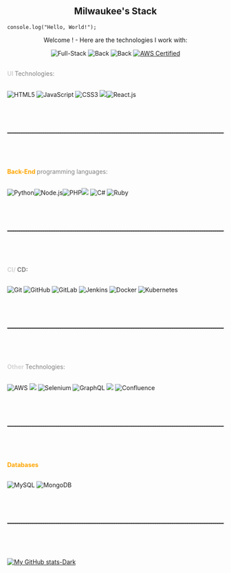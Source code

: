 <p align="center">
<h2 align="center">Milwaukee's Stack</h2>

```
console.log("Hello, World!");

```

 <p align="center">Welcome ! - Here are the technologies I work with:</p>

</p>
  <p align="center">
    <a target="_blank">
      <img alt="Full-Stack" src="https://img.shields.io/badge/Full--Stack-Yes-green" title="I work with both back-end and front-end technologies" />
    </a>
    <a target="_blank">
      <img alt="Back" src="https://img.shields.io/badge/Back--End-70%25-blue" title="Percentage of my Back-end kind of projects" />
    </a>
    <a target="_blank">
      <img alt="Back" src="https://img.shields.io/badge/Front--End-30%25-orange" title="Percentage of my Front-end kind of projects" />
    </a>
    <a href="https://aws.amazon.com/certification/" target="_blank">
  <img alt="AWS Certified" src="https://img.shields.io/badge/AWS%20Certified-Yes-red?logo=amazon-aws" title="AWS Cloud Practitioner Certified" />
</a>

  </p>



<p>

<div style="color: gray; margin-bottom: 30px; margin-top: 30px;">
   <strong style="color: lightgray;" >
      UI
   </strong> Technologies:

   </div>


   <a >
      <img src="https://img.icons8.com/color/60/000000/html-5.png" alt="HTML5"/>
   </a><a >
      <img src="https://img.icons8.com/color/60/000000/javascript.png" alt="JavaScript"/>
   </a><a >
      <img src="https://img.icons8.com/color/60/000000/css3.png" alt="CSS3"/>
   </a><a><img src="https://img.icons8.com/color/60/000000/tailwindcss.png"/></a><a ><img src="https://img.icons8.com/color/60/000000/reactjs.png" alt="React.js"/></a>


<hr style="margin-top: 80px; margin-bottom: 80px; border-bottom: dashed 1px #3e3e3e;"/>

<div style="color: gray; margin-bottom: 30px;">
   <strong style="color: orange;" >
      Back-End
   </strong> programming languages:

   </div>

   <div>

   <a ><img src="https://img.icons8.com/color/60/000000/python.png" alt="Python"/></a><a ><img src="https://img.icons8.com/color/60/nodejs.png" alt="Node.js"/></a><a ><img src="https://img.icons8.com/color/60/000000/php.png" alt="PHP"/></a><a><img src="https://img.icons8.com/fluency/65/nextjs.png"/></a>
   <a ><img src="https://img.icons8.com/color/60/000000/c-sharp-logo.png" alt="C#"/></a>
   <a ><img src="https://img.icons8.com/color/60/000000/ruby-programming-language.png" alt="Ruby"/></a>
   </div>


<hr style="margin-top: 80px; margin-bottom: 80px; border-bottom: dashed 1px #3e3e3e;"/>

<!-- <h3 style="color: #91BC4D;">CI/CD:</h3> -->
<div style="color: gray; margin-bottom: 30px;">
<strong>
   <span style="color: lightgray;" >
      CI/
   </span>CD:
   </strong>

   </div>

   <a ><img src="https://img.icons8.com/color/60/000000/git.png" alt="Git"/></a>
   <a ><img src="https://img.icons8.com/color/60/000000/github--v1.png" alt="GitHub"/></a>
   <a ><img src="https://img.icons8.com/color/60/000000/gitlab.png" alt="GitLab"/></a>
   <a ><img src="https://img.icons8.com/color/60/000000/jenkins.png" alt="Jenkins"/></a>
   <a ><img src="https://img.icons8.com/color/60/000000/docker.png" alt="Docker"/></a>
   <a ><img src="https://img.icons8.com/color/60/000000/kubernetes.png" alt="Kubernetes"/></a>
<hr style="margin-top: 80px; margin-bottom: 80px; border-bottom: dashed 1px #3e3e3e;"/>

</p>

<!-- <h3 style="color: #91BC4D;">Other Technologies:</h3> -->

<div style="color: gray; margin-bottom: 30px;">

   <strong style="color: lightgray;" >
      Other
   </strong>Technologies:


   </div>

   <a ><img src="https://img.icons8.com/color/60/000000/amazon-web-services.png" alt="AWS"/></a>
<a ><img src="https://img.icons8.com/color/60/000000/webpack.png"/></a>
<a ><img src="https://img.icons8.com/color/60/000000/selenium-test-automation.png" alt="Selenium"/></a>
   <a ><img src="https://img.icons8.com/color/60/000000/graphql.png" alt="GraphQL"/></a>
<a ><img src="https://img.icons8.com/color/60/000000/jira.png"/></a>
   <a ><img src="https://img.icons8.com/color/60/000000/confluence.png" alt="Confluence"/></a>


<hr style="margin-top: 80px; margin-bottom: 80px; border-bottom: dashed 1px #3e3e3e;"/>


<!-- <h3 style="color: #91BC4D;">Databases:</h3> -->

<div style="color: gray; margin-bottom: 30px;">
   <strong style="color: orange;" >
      Databases
   </strong>

   </div>

   <a ><img src="https://img.icons8.com/color/60/000000/mysql-logo.png" alt="MySQL"/></a>
   <a ><img src="https://img.icons8.com/color/60/000000/mongodb.png" alt="MongoDB"/></a>

<hr style="margin-top: 80px; margin-bottom: 80px; border-bottom: dashed 1px #3e3e3e;"/>


[![My GitHub stats-Dark](https://github-readme-stats.vercel.app/api?username=GitMaebela&show_icons=true&theme=dark#gh-dark-mode-only)](https://www.linkedin.com/in/milwaukee-m/)
